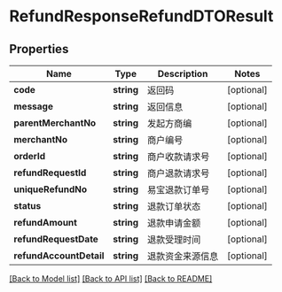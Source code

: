 # RefundResponseRefundDTOResult

## Properties
Name | Type | Description | Notes
------------ | ------------- | ------------- | -------------
**code** | **string** | 返回码 | [optional] 
**message** | **string** | 返回信息 | [optional] 
**parentMerchantNo** | **string** | 发起方商编 | [optional] 
**merchantNo** | **string** | 商户编号 | [optional] 
**orderId** | **string** | 商户收款请求号 | [optional] 
**refundRequestId** | **string** | 商户退款请求号 | [optional] 
**uniqueRefundNo** | **string** | 易宝退款订单号 | [optional] 
**status** | **string** | 退款订单状态 | [optional] 
**refundAmount** | **string** | 退款申请金额 | [optional] 
**refundRequestDate** | **string** | 退款受理时间 | [optional] 
**refundAccountDetail** | **string** | 退款资金来源信息 | [optional] 

[[Back to Model list]](../README.md#documentation-for-models) [[Back to API list]](../README.md#documentation-for-api-endpoints) [[Back to README]](../README.md)


